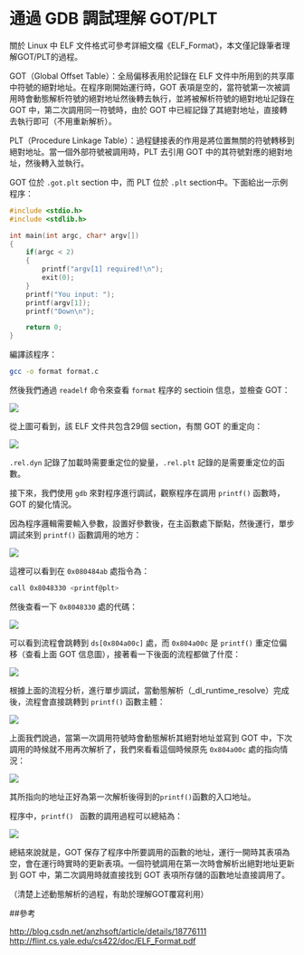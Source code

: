 # 通過 GDB 調試理解 GOT/PLT


關於 Linux 中 ELF 文件格式可參考詳細文檔《ELF_Format》，本文僅記錄筆者理解GOT/PLT的過程。

GOT（Global Offset Table）：全局偏移表用於記錄在 ELF 文件中所用到的共享庫中符號的絕對地址。在程序剛開始運行時，GOT 表項是空的，當符號第一次被調用時會動態解析符號的絕對地址然後轉去執行，並將被解析符號的絕對地址記錄在 GOT 中，第二次調用同一符號時，由於 GOT 中已經記錄了其絕對地址，直接轉去執行即可（不用重新解析）。

PLT（Procedure Linkage Table）：過程鏈接表的作用是將位置無關的符號轉移到絕對地址。當一個外部符號被調用時，PLT 去引用 GOT 中的其符號對應的絕對地址，然後轉入並執行。

GOT 位於 `.got.plt` section 中，而 PLT 位於 `.plt` section中。下面給出一示例程序：

```c
#include <stdio.h>
#include <stdlib.h>

int main(int argc, char* argv[])
{
    if(argc < 2)
    {
        printf("argv[1] required!\n");
        exit(0);
    }
    printf("You input: ");
    printf(argv[1]);
    printf("Down\n");

    return 0;
}
```

編譯該程序：

```sh
gcc -o format format.c
```

然後我們通過 `readelf` 命令來查看 `format` 程序的 sectioin 信息，並檢查 GOT：


![](./images/got-1.png)

從上圖可看到，該 ELF 文件共包含29個 section，有關 GOT 的重定向：



![](./images/got-2.png)


`.rel.dyn` 記錄了加載時需要重定位的變量，`.rel.plt` 記錄的是需要重定位的函數。

接下來，我們使用 `gdb` 來對程序進行調試，觀察程序在調用 `printf()` 函數時，GOT 的變化情況。

因為程序邏輯需要輸入參數，設置好參數後，在主函數處下斷點，然後運行，單步調試來到 `printf()` 函數調用的地方：

![](./images/got-3.png)

這裡可以看到在 `0x080484ab` 處指令為：
```sh
call 0x8048330 <printf@plt>
```
然後查看一下 `0x8048330` 處的代碼：

![](./images/got-4.png)

可以看到流程會跳轉到 `ds[0x804a00c]` 處，而 `0x804a00c` 是 `printf()` 重定位偏移（查看上面 GOT 信息圖），接著看一下後面的流程都做了什麼：

![](./images/got-5.png)

根據上面的流程分析，進行單步調試，當動態解析（_dl_runtime_resolve）完成後，流程會直接跳轉到 `printf()` 函數主體：

![](./images/got-6.png)

上面我們說過，當第一次調用符號時會動態解析其絕對地址並寫到 GOT 中，下次調用的時候就不用再次解析了，我們來看看這個時候原先 `0x804a00c` 處的指向情況：



![](./images/got-7.png)

其所指向的地址正好為第一次解析後得到的` printf() `函數的入口地址。

程序中，`printf() ` 函數的調用過程可以總結為：

![](./images/got-8.png)

總結來說就是，GOT 保存了程序中所要調用的函數的地址，運行一開時其表項為空，會在運行時實時的更新表項。一個符號調用在第一次時會解析出絕對地址更新到 GOT 中，第二次調用時就直接找到 GOT 表項所存儲的函數地址直接調用了。

（清楚上述動態解析的過程，有助於理解GOT覆寫利用）

##參考

http://blog.csdn.net/anzhsoft/article/details/18776111
http://flint.cs.yale.edu/cs422/doc/ELF_Format.pdf

